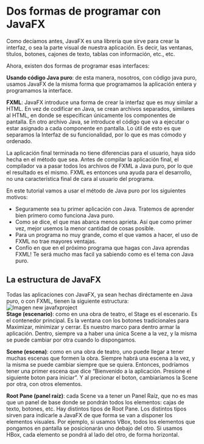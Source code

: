# Dos formas de programar con JavaFX

 Como decíamos antes, JavaFX es una librería que sirve para crear la interfaz, o sea  la parte visual de nuestra aplicación. Es decir, las ventanas, títulos, botones, cajones de texto, tablas con información, etc., etc.

 Ahora, existen dos formas de programar esas interfaces:

**Usando código Java puro**: de esta manera, nosotros, con código java puro, usamos JavaFX de la misma forma que programamos la aplicación entera y programamos la interface.

**FXML**: JavaFX introduce una forma de crear la interfaz que es muy similar a HTML. En vez de codificar en Java, se crean archivos separados, similares al HTML, en donde se especifican únicamente los componentes de pantalla. En otro archivo Java, se introduce el código que va a ejecutar o estar asignado a cada componente en pantalla. Lo útil de esto es que separamos la Interfaz de su funcionalidad, por lo que es mas cómodo y ordenado.

 La aplicación final terminada no tiene diferencias para el usuario, haya sido hecha en el método que sea. Antes de compilar la aplicación final, el compilador va a pasar todos los archivos de FXML a Java puro, por lo que el resultado es el mismo. FXML es entonces una ayuda para el desarrollo, no una característica final de cara al usuario del programa.

 En este tutorial vamos a usar el método de Java puro por los siguientes motivos:
- Seguramente sea tu primer aplicación con Java. Tratemos de aprender bien primero como funciona Java puro.
- Como se dice, el que mas abarca menos aprieta. Así que como primer vez, mejor usemos la menor cantidad de cosas posible.
- Para un programa no muy grande, como el que vamos a hacer, el uso de FXML no trae mayores ventajas.
- Confío en que en el próximo programa que hagas con Java aprendas FXML! Te será mucho mas facil ya sabiendo como es el tema con Java puro.


## La estructura de JavaFX
 Todas las aplicaciones con JavaFX, ya sean hechas diréctamente en Java puro, o con FXML, tienen la siguiente estructura:
![Imagen new javafxproject](https://laureanoblonsky.github.io/ptf-guia-java-excel/docs/images/stage-scene-pane.png)  
**Stage (escenario)**: como en una obra de teatro, el Stage es el escenario. Es el contenedor principal. Es la ventana con los botones tradicionales para Maximizar, minimizar y cerrar. Es nuestro marco para dentro armar la aplicación. Dentro, siempre va a haber una única Scene a la vez, y la misma se puede cambiar por otra cuando lo dispongamos.  

**Scene (escena)**: como en una obra de teatro, uno puede llegar a tener muchas escenas que formen la obra. Siempre habrá una escena a la vez, y la misma se puede cambiar siempre que se quiera. Entonces, podríamos tener una primer escena que dice “Bienvenido a la aplicación. Presione el siguiente boton para iniciar”. Y al precionar el boton, cambiaríamos la Scene por otra, con otros elementos.  

**Root Pane (panel raíz)**: cada Scene va a tener un Panel Raíz, que no es mas que un panel de base donde se pondrán todos los elementos: cajas de texto, botones, etc. Hay distintos tipos de Root Pane. Los distintos tipos sirven para indicarle a JavaFX de que forma se van a disponer los elementos visuales. Por ejemplo, si usamos VBox, todos los elementos que pongamos en pantalla se posicionarán uno debajo del otro. Si usamos HBox, cada elemento se pondrá al lado del otro, de forma horizontal.  

